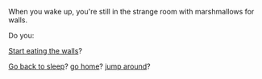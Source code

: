 When you wake up, you're still in the strange room with marshmallows for walls.

Do you:

[Start eating the walls](../eating-walls/eating-marshmallows.md)?

[Go back to sleep](marshmallow.md)?
[go home](marshmallow.md)?
[jump around](../Start-jumping-aroud/jump-jump.md)?
